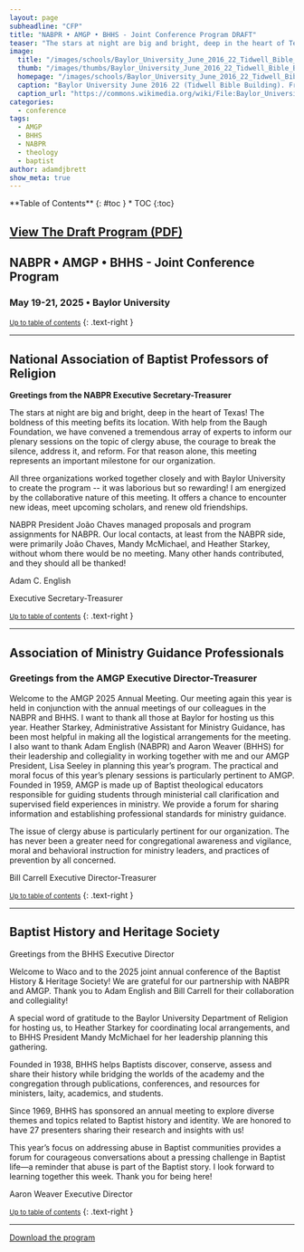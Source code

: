 ```yaml
---
layout: page
subheadline: "CFP"
title: "NABPR • AMGP • BHHS - Joint Conference Program DRAFT"
teaser: "The stars at night are big and bright, deep in the heart of Texas! The boldness of this meeting befits its location. With help from the Baugh Foundation, we have convened a tremendous array of experts to inform our plenary sessions on the topic of clergy abuse, the courage to break the silence, address it, and reform. For that reason alone, this meeting represents an important milestone for our organization."
image:
  title: "/images/schools/Baylor_University_June_2016_22_Tidwell_Bible_Building.jpg"
  thumb: "/images/thumbs/Baylor_University_June_2016_22_Tidwell_Bible_Building_tn.jpg"
  homepage: "/images/schools/Baylor_University_June_2016_22_Tidwell_Bible_Building.jpg"
  caption: "Baylor University June 2016 22 (Tidwell Bible Building). From Wikimedia Commons."
  caption_url: "https://commons.wikimedia.org/wiki/File:Baylor_University_June_2016_22_(Tidwell_Bible_Building).jpg"
categories:
  - conference
tags:
  - AMGP
  - BHHS
  - NABPR
  - theology
  - baptist
author: adamdjbrett
show_meta: true
---
```

<div class="panel radius" markdown="1">
**Table of Contents**
{: #toc }
*  TOC
{:toc}
</div>

## [View The Draft Program (PDF)](/pdfs/2025-DRAFT-Joint-Meeting-Program-NABPR-BHHS-AMGP-rev1.pdf)

## NABPR • AMGP • BHHS - Joint Conference Program
### May 19-21, 2025 • Baylor University

<small markdown="1">[Up to table of contents](#toc)</small>
{: .text-right }

* * *

## **National Association of Baptist Professors of Religion**

**Greetings  from  the  NABPR  Executive Secretary-Treasurer**

The stars at night are big and bright, deep in the heart of Texas! The boldness of this meeting befits its location. With help from the Baugh Foundation, we have convened a tremendous array of experts to inform our plenary sessions on the topic of clergy abuse, the courage to break the silence, address it, and reform. For that reason alone, this meeting represents an important milestone for our organization.

All three organizations worked together closely and with Baylor University to create the program -- it was laborious but so rewarding! I am energized by the collaborative nature of this meeting. It offers a chance to encounter new ideas, meet upcoming scholars, and renew old friendships.

NABPR President João Chaves managed proposals and program assignments for NABPR. Our local contacts, at least from the NABPR side, were primarily João Chaves, Mandy McMichael, and Heather Starkey, without whom there would be no meeting. Many other hands contributed, and they should all be thanked!

Adam C. English

Executive Secretary-Treasurer

<small markdown="1">[Up to table of contents](#toc)</small>
{: .text-right }

* * *

## Association of Ministry Guidance Professionals
### Greetings from the AMGP Executive Director-Treasurer

Welcome to the AMGP 2025 Annual Meeting. Our meeting again this year is held in conjunction with the annual meetings of our colleagues in the NABPR and BHHS. I want to thank all those at Baylor for hosting us this year. Heather Starkey, Administrative Assistant for Ministry Guidance, has been most helpful in making all the logistical arrangements for the meeting. I also want to thank Adam English (NABPR) and Aaron Weaver (BHHS) for their leadership and collegiality in working together with me and our AMGP President, Lisa Seeley in planning this year’s program. The practical and moral focus of this year’s plenary sessions is particularly pertinent to AMGP. 
Founded in 1959, AMGP is made up of Baptist theological educators responsible for guiding students through ministerial call clarification and supervised field experiences in ministry. We provide a forum for sharing information and establishing professional standards for ministry guidance. 

The issue of clergy abuse is particularly pertinent for our organization. The has never been a greater need for congregational awareness and vigilance, moral and behavioral instruction for ministry leaders, and practices of prevention by all concerned. 

Bill Carrell
Executive Director-Treasurer

<small markdown="1">[Up to table of contents](#toc)</small>
{: .text-right }


* * *

## Baptist History and Heritage Society
Greetings from the BHHS Executive Director

Welcome to Waco and to the 2025 joint annual conference of the Baptist History & Heritage Society! We are grateful for our partnership with NABPR and AMGP. Thank you to Adam English and Bill Carrell for their collaboration and collegiality! 

A special word of gratitude to the Baylor University Department of Religion for hosting us, to Heather Starkey for coordinating local arrangements, and to BHHS President Mandy McMichael for her leadership planning this gathering. 

Founded in 1938, BHHS helps Baptists discover, conserve, assess and share their history while bridging the worlds of the academy and the congregation through publications, conferences, and resources for ministers, laity, academics, and students. 

Since 1969, BHHS has sponsored an annual meeting to explore diverse themes and topics related to Baptist history and identity. We are honored to have 27 presenters sharing their research and insights with us! 

This year’s focus on addressing abuse in Baptist communities provides a forum for courageous conversations about a pressing challenge in Baptist life—a reminder that abuse is part of the Baptist story. I look forward to learning together this week. Thank you for being here!
   
Aaron Weaver
Executive Director

<small markdown="1">[Up to table of contents](#toc)</small>
{: .text-right }

* * * 

[Download the program](/pdfs/2025-DRAFT-Joint-Meeting-Program-NABPR-BHHS-AMGP-rev1.pdf)